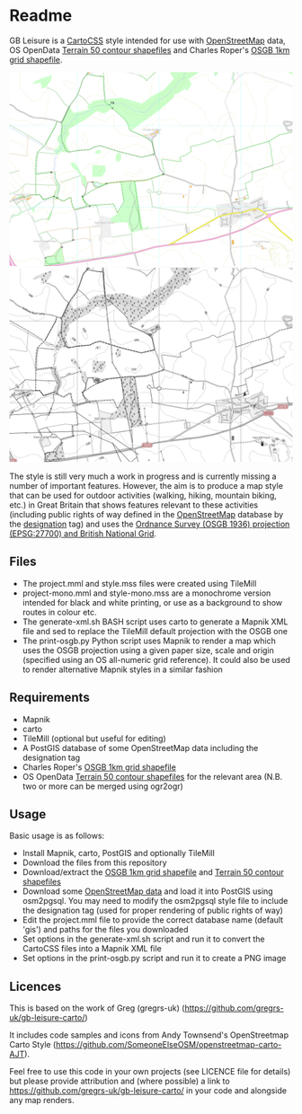 Readme
======
GB Leisure is a [CartoCSS](http://wiki.openstreetmap.org/wiki/CartoCSS) style intended for use with [OpenStreetMap](http://www.openstreetmap.org) data, OS OpenData [Terrain 50 contour shapefiles](http://www.ordnancesurvey.co.uk/business-and-government/products/terrain-50.html) and Charles Roper's [OSGB 1km grid shapefile](https://github.com/charlesroper/OSGB_Grids).

![Map sample](gb-leisure.png)
![Mono Map Sample](gb-leisure-mono.png)

The style is still very much a work in progress and is currently missing a number of important features. However, the aim is to produce a map style that can be used for outdoor activities (walking, hiking, mountain biking, etc.) in Great Britain that shows features relevant to these activities (including public rights of way defined in the [OpenStreetMap](http://www.openstreetmap.org) database by the [designation](https://wiki.openstreetmap.org/wiki/Designation) tag) and uses the [Ordnance Survey (OSGB 1936) projection (EPSG:27700) and British National Grid](http://en.wikipedia.org/wiki/Ordnance_Survey_National_Grid).

Files
-----
- The project.mml and style.mss files were created using TileMill
- project-mono.mml and style-mono.mss are a monochrome version intended for
  black and white printing, or use as a background to show routes in colour
  etc.
- The generate-xml.sh BASH script uses carto to generate a Mapnik XML file and sed to replace the TileMill default projection with the OSGB one
- The print-osgb.py Python script uses Mapnik to render a map which uses the OSGB projection using a given paper size, scale and origin (specified using an OS all-numeric grid reference). It could also be used to render alternative Mapnik styles in a similar fashion

Requirements
------------
- Mapnik
- carto
- TileMill (optional but useful for editing)
- A PostGIS database of some OpenStreetMap data including the designation tag
- Charles Roper's [OSGB 1km grid shapefile](https://github.com/charlesroper/OSGB_Grids)
- OS OpenData [Terrain 50 contour shapefiles](http://www.ordnancesurvey.co.uk/business-and-government/products/terrain-50.html) for the relevant area (N.B. two or more can be merged using ogr2ogr)

Usage
-----
Basic usage is as follows:
- Install Mapnik, carto, PostGIS and optionally TileMill
- Download the files from this repository
- Download/extract the [OSGB 1km grid shapefile](https://github.com/charlesroper/OSGB_Grids) and [Terrain 50 contour shapefiles](http://www.ordnancesurvey.co.uk/business-and-government/products/terrain-50.html)
- Download some [OpenStreetMap data](http://download.geofabrik.de/europe/great-britain.html) and load it into PostGIS using osm2pgsql. You may need to modify the osm2pgsql style file to include the designation tag (used for proper rendering of public rights of way)
- Edit the project.mml file to provide the correct database name (default 'gis') and paths for the files you downloaded
- Set options in the generate-xml.sh script and run it to convert the CartoCSS files into a Mapnik XML file
- Set options in the print-osgb.py script and run it to create a PNG image

Licences
-------
This is based on the work of Greg (gregrs-uk) (https://github.com/gregrs-uk/gb-leisure-carto/)

It includes code samples and icons from Andy Townsend's OpenStreetmap Carto Style (https://github.com/SomeoneElseOSM/openstreetmap-carto-AJT).

Feel free to use this code in your own projects (see LICENCE file for details) but please provide attribution and (where possible) a link to https://github.com/gregrs-uk/gb-leisure-carto/ in your code and alongside any map renders.
